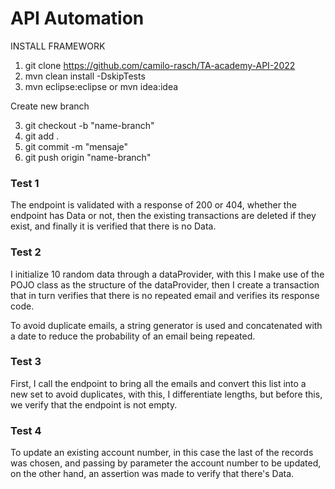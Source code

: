 # API Automation
  
INSTALL FRAMEWORK

1. git clone https://github.com/camilo-rasch/TA-academy-API-2022
2. mvn clean install -DskipTests
3. mvn eclipse:eclipse or mvn idea:idea

Create new branch

3. git checkout -b "name-branch"
4. git add .
5. git commit -m "mensaje"
6. git push origin "name-branch"

### Test 1
  
The endpoint is validated with a response of 200 or 404, whether the endpoint has Data or not, then the existing transactions are deleted if they exist, and finally it is verified that there is no Data.

### Test 2
  
I initialize 10 random data through a dataProvider, with this I make use of the POJO class as the structure of the dataProvider, then I create a transaction that in turn verifies that there is no repeated email and verifies its response code.

To avoid duplicate emails, a string generator is used and concatenated with a date to reduce the probability of an email being repeated.

### Test 3
  
First, I call the endpoint to bring all the emails and convert this list into a new set to avoid duplicates, with this, I differentiate lengths, but before this, we verify that the endpoint is not empty.  

### Test 4
  
To update an existing account number, in this case the last of the records was chosen, and passing by parameter the account number to be updated, on the other hand, an assertion was made to verify that there's Data.
